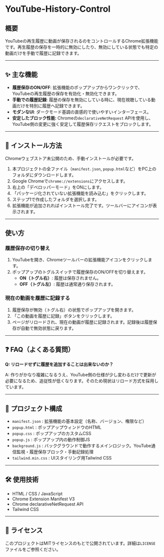 # YouTube-History-Control

## 概要

YouTubeの再生履歴に動画が保存されるのをコントロールするChrome拡張機能です。再生履歴の保存を一時的に無効にしたり、無効にしている状態でも特定の動画だけを手動で履歴に記録できます。

---

## ✨ 主な機能

- **履歴保存のON/OFF**: 拡張機能のポップアップからワンクリックで、YouTubeの再生履歴の保存を有効化・無効化できます。
- **手動での履歴記録**: 履歴の保存を無効にしている時に、現在視聴している動画だけを特別に履歴へ記録できます。
- **モダンなUI**: ダークモード基調の直感的で使いやすいインターフェース。
- **安定したブロック性能**: Chromeの`declarativeNetRequest` APIを使用し、YouTube側の変更に強く安定して履歴保存リクエストをブロックします。

---

## 🚀 インストール方法

Chromeウェブストア未公開のため、手動インストールが必要です。

1. 本プロジェクトの全ファイル（`manifest.json`, `popup.html`など）をPC上のフォルダにダウンロードします。
2. Google Chromeで`chrome://extensions`にアクセスします。
3. 右上の「デベロッパーモード」をONにします。
4. 「パッケージ化されていない拡張機能を読み込む」をクリックします。
5. ステップ1で作成したフォルダを選択します。
6. 拡張機能が追加されればインストール完了です。ツールバーにアイコンが表示されます。

---

## 使い方

### 履歴保存の切り替え

1. YouTubeを開き、Chromeツールバーの拡張機能アイコンをクリックします。
2. ポップアップのトグルスイッチで履歴保存のON/OFFを切り替えます。
   - **ON（トグル右）**: 履歴は保存されません。
   - **OFF（トグル左）**: 履歴は通常通り保存されます。

### 現在の動画を履歴に記録する

1. 履歴保存が無効（トグル右）の状態でポップアップを開きます。
2. 「この動画を履歴に記録」ボタンをクリックします。
3. ページがリロードされ、現在の動画が履歴に記録されます。記録後は履歴保存が自動で無効状態に戻ります。

---

## ❓ FAQ（よくある質問）

**Q: リロードせずに履歴を追加することは出来ないのか？**

A: 作りがかなり複雑になるうえ、YouTube側の仕様が少し変わるだけで更新が必要になるため、追従性が低くなります。そのため現状はリロード方式を採用しています。

---

## 📁 プロジェクト構成

- `manifest.json` : 拡張機能の基本設定（名称、バージョン、権限など）
- `popup.html` : ポップアップウィンドウのHTML
- `popup.css` : ポップアップのカスタムCSS
- `popup.js` : ポップアップ内の動作制御JS
- `background.js` : バックグラウンドで動作するメインロジック。YouTube通信監視・履歴保存ブロック・手動記録処理
- `tailwind.min.css` : UIスタイリング用Tailwind CSS

---

## 🛠️ 使用技術

- HTML / CSS / JavaScript
- Chrome Extension Manifest V3
- Chrome declarativeNetRequest API
- Tailwind CSS

---

## 📄 ライセンス

このプロジェクトはMITライセンスのもとで公開されています。詳細は`LICENSE`ファイルをご参照ください。